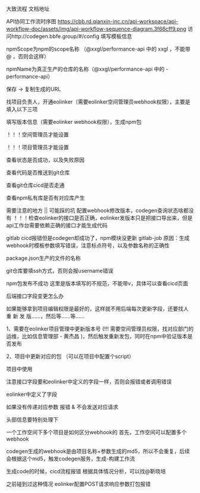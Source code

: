 大致流程
文档地址

API协同工作流时序图
https://cbb.rd.qianxin-inc.cn/api-workspace/api-workflow-doc/assets/img/api-workflow-sequence-diagram.3f66cff9.png
访问http://codegen.bbfe.group/#/config 填写模板信息



npmScope为npm的scope名称 （@xxgl/performance-api 中的 xxgl ，不能带@ ，否则会这样）

npmName为真正生产的仓库的名称（@xxgl/performance-api 中的 - performance-api）

保存 → 复制生成的URL

找项目负责人，开通eolinker（需要eolinker空间管理员webhook权限），主要是填入以下三项

填写版本信息（需要eolinker webhook权限），生成npm包







！！！空间管理员才能设置



！！！项目管理员才能设置

查看状态是否成功，以及失败原因





查看代码是否推送到git仓库



查看git仓库cicd是否走通



查看npm私有库是否有对应库产生





需要注意的地方 || 可能踩的坑
配置webhook修改版本，codegen查询状态啥都没有
！！！检查eolinker的接口是否正确，eolinker发版本只是把接口导出来，但是api工作台需要依赖正确的接口才能生成代码

gitlab cicd报错但是codegen却成功了，npm模块没更新 gitlab-job
原因：生成webhook时模板参数填写错误，注意标点符号，以及参数名称的正确性



package.json生产的文件的名称



git仓库要填ssh方式，否则会报username错误


npm包发布不成功
这里是版本填写的不规范，不能带v，具体可以查看cicd页面



后端接口字段变更怎么办


如果能够拿到项目编辑权限是最好的，这样就不用后端每次更新字段，还要找人 重 新 发 版……，然后等……等……

1、需要在eolinker项目管理中更新版本号 (!!! 需要空间管理员权限，找对应部门的运维，比如信息管理部 - 黄杰昌 )，然后触发重新发包，同时在npm中验证版本是否发布



2、项目中更新对应的包 （可以在项目中配置个script）



项目中使用

注意接口字段要和eolinker中定义的字段一样，否则会报错或者调用错误


eolinker中定义了字段



如果没有传递对应参数 报错 & 不会发送对应请求



头部信息要特别处理下

一个工作空间下多个项目是如何区分webhook的
首先，工作空间可以配置多个webhook

codegen生成的webhook是由项目名称+参数生成的md5，所以不会重复，后续会根据这个md5，触发codegen服务，生成-构建工作流



生成code的时候，cicd流程报错
根据具体情况分析，可以找@靳晓培

之前碰到过这种情况  eolinker配置POST请求响应参数打包报错
